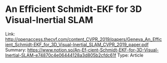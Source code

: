 # An Efﬁcient Schmidt-EKF for 3D Visual-Inertial SLAM

Link: http://openaccess.thecvf.com/content_CVPR_2019/papers/Geneva_An_Efficient_Schmidt-EKF_for_3D_Visual-Inertial_SLAM_CVPR_2019_paper.pdf
Summary: https://www.notion.so/An-Ef-cient-Schmidt-EKF-for-3D-Visual-Inertial-SLAM-e74870c4e06444128a3d805b2cfdc61f
Type: Article